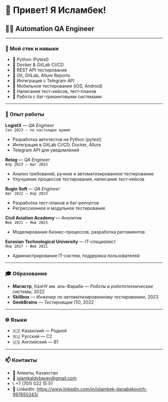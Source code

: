 # 👋 Привет! Я Исламбек!
## 🧑‍💻 Automation QA Engineer
---

### 🔧 Мой стек и навыки

- 🐍 Python (Pytest)
- 🐳 Docker & GitLab CI/CD
- 🧪 REST API тестирование
- 🧰 Git, GitLab, Allure Reports
- 💬 Интеграция с Telegram API
- 📱 Мобильное тестирование (iOS, Android)
- 📄 Написание тест-кейсов, тест-планов
- 🚨 Работа с баг-трекинговыми системами

---

### 💼 Опыт работы

**LogistX** — *QA Engineer*  
`Сен 2023 — по настоящее время`  
- Разработка автотестов на Python (pytest)
- Интеграция в GitLab CI/CD, Docker, Allure
- Telegram API для уведомлений

**Relog** — *QA Engineer*  
`Апр 2023 — Авг 2023`  
- Анализ требований, ручное и автоматизированное тестирование
- Улучшение процессов тестирования, написание тест-кейсов

**Bugin Soft** — *QA Engineer*  
`Авг 2022 — Апр 2023`  
- Разработка тест-планов и баг-репортов  
- Регрессионное и модульное тестирование

**Civil Aviation Academy** — *Аналитик*  
`Фев 2021 — Янв 2023`  
- Моделирование бизнес-процессов, разработка регламентов

**Eurasian Technological University** — *IT-специалист*  
`Янв 2017 — Фев 2021`  
- Администрирование IT-систем, поддержка пользователей

---

### 🎓 Образование

- **Магистр**, КазНУ им. аль-Фараби — *Роботы и робототехнические системы*, 2022
- **Skillbox** — *Инженер по автоматизированному тестированию*, 2023  
- **GeekBrains** — *Тестировщик ПО*, 2022  

---

### 🌐 Языки
- 🇰🇿 Казахский — Родной  
- 🇷🇺 Русский — C2  
- 🇺🇸 Английский — B1
  
---

### 📫 Контакты
- 📍 Алматы, Казахстан  
- 📧 islamkaldybayev@gmail.com  
- 📞 +7 (701) 022 15 51  
- 💼 LinkedIn: https://www.linkedin.com/in/islambek-danabekovich-997650243/
